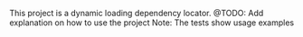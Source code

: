 This project is a dynamic loading dependency locator.
@TODO: Add explanation on how to use the project
Note: The tests show usage examples